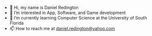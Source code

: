 - 👋 Hi, my name is Daniel Redington
- 👀 I’m interested in App, Software, and Game development
- 🌱 I’m currently learning Computer Science at the University of South Florida
- 📫 How to reach me at daniel.redington@yahoo.com

<!---
For more information feel free to visit my LinkedIn page
LinkedIn: https://www.linkedin.com/in/daniel-redington-5ab649225/ 
--->
